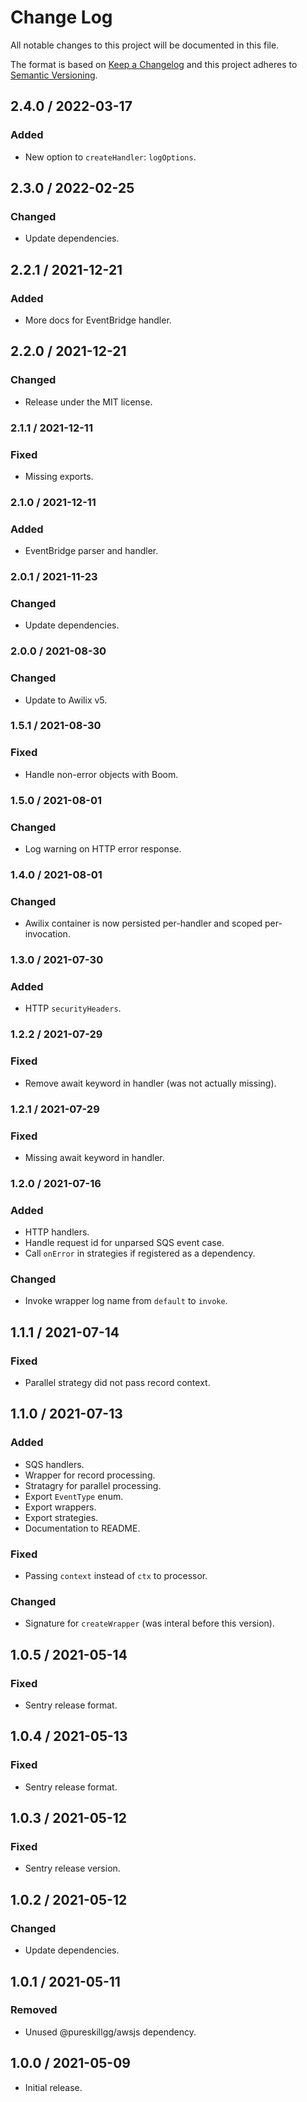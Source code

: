 # Change Log

All notable changes to this project will be documented in this file.

The format is based on [Keep a Changelog](https://keepachangelog.com/)
and this project adheres to [Semantic Versioning](https://semver.org/).

## 2.4.0 / 2022-03-17

### Added

- New option to `createHandler`: `logOptions`.

## 2.3.0 / 2022-02-25

### Changed

- Update dependencies.

## 2.2.1 / 2021-12-21

### Added

- More docs for EventBridge handler.

## 2.2.0 / 2021-12-21

### Changed

- Release under the MIT license.

### 2.1.1 / 2021-12-11

### Fixed

- Missing exports.

### 2.1.0 / 2021-12-11

### Added

- EventBridge parser and handler.

### 2.0.1 / 2021-11-23

### Changed

- Update dependencies.

### 2.0.0 / 2021-08-30

### Changed

- Update to Awilix v5.

### 1.5.1 / 2021-08-30

### Fixed

- Handle non-error objects with Boom.

### 1.5.0 / 2021-08-01

### Changed

- Log warning on HTTP error response.

### 1.4.0 / 2021-08-01

### Changed

- Awilix container is now persisted per-handler and scoped per-invocation.

### 1.3.0 / 2021-07-30

### Added

- HTTP `securityHeaders`.

### 1.2.2 / 2021-07-29

### Fixed

- Remove await keyword in handler (was not actually missing).

### 1.2.1 / 2021-07-29

### Fixed

- Missing await keyword in handler.

### 1.2.0 / 2021-07-16

### Added

- HTTP handlers.
- Handle request id for unparsed SQS event case.
- Call `onError` in strategies if registered as a dependency.

### Changed

- Invoke wrapper log name from `default` to `invoke`.

## 1.1.1 / 2021-07-14

### Fixed

- Parallel strategy did not pass record context.

## 1.1.0 / 2021-07-13

### Added

- SQS handlers.
- Wrapper for record processing.
- Stratagry for parallel processing.
- Export `EventType` enum.
- Export wrappers.
- Export strategies.
- Documentation to README.

### Fixed

- Passing `context` instead of `ctx` to processor.

### Changed

- Signature for `createWrapper` (was interal before this version).

## 1.0.5 / 2021-05-14

### Fixed

- Sentry release format.

## 1.0.4 / 2021-05-13

### Fixed

- Sentry release format.

## 1.0.3 / 2021-05-12

### Fixed

- Sentry release version.

## 1.0.2 / 2021-05-12

### Changed

- Update dependencies.

## 1.0.1 / 2021-05-11

### Removed

- Unused @pureskillgg/awsjs dependency.

## 1.0.0 / 2021-05-09

- Initial release.
